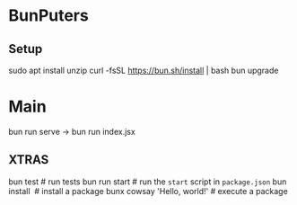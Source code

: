 # BunPuters
## Setup
sudo apt install unzip
curl -fsSL https://bun.sh/install | bash
bun upgrade

# Main
bun run serve -> bun run index.jsx 

## XTRAS
bun test                      # run tests
bun run start                 # run the `start` script in `package.json`
bun install <pkg>​             # install a package
bunx cowsay 'Hello, world!'   # execute a package